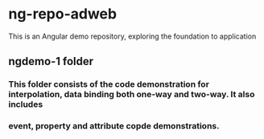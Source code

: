 # ng-repo-adweb
This is an Angular demo repository, exploring the foundation to application

## ngdemo-1 folder
### This folder consists of the code demonstration for interpolation, data binding both one-way and two-way.  It also includes
### event, property and attribute copde demonstrations.

